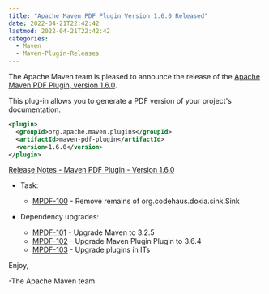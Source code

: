 ```yaml
---
title: "Apache Maven PDF Plugin Version 1.6.0 Released"
date: 2022-04-21T22:42:42
lastmod: 2022-04-21T22:42:42
categories:
  - Maven
  - Maven-Plugin-Releases
---
```

The Apache Maven team is pleased to announce the release of the 
[Apache Maven PDF Plugin, version 1.6.0](https://maven.apache.org/plugins/maven-pdf-plugin/).

This plug-in allows you to generate a PDF version of your project's
documentation.

```xml
<plugin>
  <groupId>org.apache.maven.plugins</groupId>
  <artifactId>maven-pdf-plugin</artifactId>
  <version>1.6.0</version>
</plugin>
```

<!-- more -->

[Release Notes - Maven PDF Plugin - Version 1.6.0](https://issues.apache.org/jira/secure/ReleaseNote.jspa?version=12351601&styleName=Text&projectId=12317620)

* Task:
 
  * [MPDF-100](https://issues.apache.org/jira/browse/MPDF-100) - Remove remains of org.codehaus.doxia.sink.Sink

* Dependency upgrades:
 
  * [MPDF-101](https://issues.apache.org/jira/browse/MPDF-101) - Upgrade Maven to 3.2.5
  * [MPDF-102](https://issues.apache.org/jira/browse/MPDF-102) - Upgrade Maven Plugin Plugin to 3.6.4
  * [MPDF-103](https://issues.apache.org/jira/browse/MPDF-103) - Upgrade plugins in ITs

Enjoy,

-The Apache Maven team

